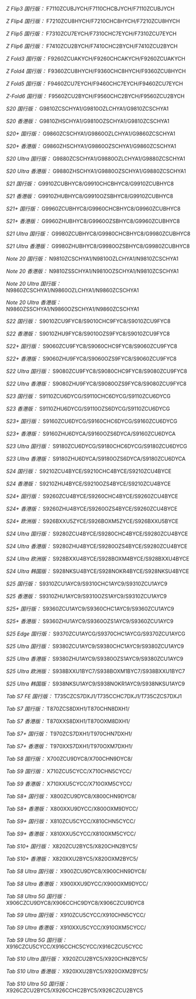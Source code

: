 *Z Flip3 国行版：*
F7110ZCUBJYCH/F7110CHCBJYCH/F7110ZCUBJYCH

*Z Flip4 国行版：*
F7210ZCU8HYCH/F7210CHC8HYCH/F7210ZCU8HYCH

*Z Flip5 国行版：*
F7310ZCU7EYCH/F7310CHC7EYCH/F7310ZCU7EYCH

*Z Flip6 国行版：*
F7410ZCU2BYCH/F7410CHC2BYCH/F7410ZCU2BYCH

*Z Fold3 国行版：*
F9260ZCUAKYCH/F9260CHCAKYCH/F9260ZCUAKYCH

*Z Fold4 国行版：*
F9360ZCU8HYCH/F9360CHC8HYCH/F9360ZCU8HYCH

*Z Fold5 国行版：*
F9460ZCU7EYCH/F9460CHC7EYCH/F9460ZCU7EYCH

*Z-Fold6 国行版：*
F9560ZCU2BYCH/F9560CHC2BYCH/F9560ZCU2BYCH

*S20 国行版：*
G9810ZCSCHYA1/G9810OZLCHYA1/G9810ZCSCHYA1

*S20 香港版：*
G9810ZHSCHYA1/G9810OZSCHYA1/G9810ZCSCHYA1

*S20+ 国行版：*
G9860ZCSCHYA1/G9860OZLCHYA1/G9860ZCSCHYA1

*S20+ 香港版：*
G9860ZHSCHYA1/G9860OZSCHYA1/G9860ZCSCHYA1

*S20 Ultra 国行版：*
G9880ZCSCHYA1/G9880OZLCHYA1/G9880ZCSCHYA1

*S20 Ultra 香港版：*
G9880ZHSCHYA1/G9880OZSCHYA1/G9880ZCSCHYA1

*S21 国行版：*
G9910ZCUBHYC8/G9910CHCBHYC8/G9910ZCUBHYC8

*S21 香港版：*
G9910ZHUBHYC8/G9910OZSBHYC8/G9910ZCUBHYC8

*S21+ 国行版：*
G9960ZCUBHYC8/G9960CHCBHYC8/G9960ZCUBHYC8

*S21+ 香港版：*
G9960ZHUBHYC8/G9960OZSBHYC8/G9960ZCUBHYC8

*S21 Ultra 国行版：*
G9980ZCUBHYC8/G9980CHCBHYC8/G9980ZCUBHYC8

*S21 Ultra 香港版：*
G9980ZHUBHYC8/G9980OZSBHYC8/G9980ZCUBHYC8

*Note 20 国行版：*
N9810ZCSCHYA1/N9810OZLCHYA1/N9810ZCSCHYA1

*Note 20 香港版：*
N9810ZSSCHYA1/N9810OZSCHYA1/N9810ZCSCHYA1

*Note 20 Ultra 国行版：*
N9860ZCSCHYA1/N9860OZLCHYA1/N9860ZCSCHYA1

*Note 20 Ultra 香港版：*
N9860ZSSCHYA1/N9860OZSCHYA1/N9860ZCSCHYA1

*S22 国行版：*
S9010ZCU9FYC8/S9010CHC9FYC8/S9010ZCU9FYC8

*S22 香港版：*
S9010ZHU9FYC8/S9010OZS9FYC8/S9010ZCU9FYC8

*S22+ 国行版：*
S9060ZCU9FYC8/S9060CHC9FYC8/S9060ZCU9FYC8

*S22+ 香港版：*
S9060ZHU9FYC8/S9060OZS9FYC8/S9060ZCU9FYC8

*S22 Ultra 国行版：*
S9080ZCU9FYC8/S9080CHC9FYC8/S9080ZCU9FYC8

*S22 Ultra 香港版：*
S9080ZHU9FYC8/S9080OZS9FYC8/S9080ZCU9FYC8

*S23 国行版：*
S9110ZCU6DYCG/S9110CHC6DYCG/S9110ZCU6DYCG

*S23 香港版：*
S9110ZHU6DYCG/S9110OZS6DYCG/S9110ZCU6DYCG

*S23+ 国行版：*
S9160ZCU6DYCG/S9160CHC6DYCG/S9160ZCU6DYCG

*S23+ 香港版：*
S9160ZHU6DYCA/S9160OZS6DYCA/S9160ZCU6DYCA

*S23 Ultra 国行版：*
S9180ZCU6DYCG/S9180CHC6DYCG/S9180ZCU6DYCG

*S23 Ultra 香港版：*
S9180ZHU6DYCA/S9180OZS6DYCA/S9180ZCU6DYCA

*S24 国行版：*
S9210ZCU4BYCE/S9210CHC4BYCE/S9210ZCU4BYCE

*S24 香港版：*
S9210ZHU4BYCE/S9210OZS4BYCE/S9210ZCU4BYCE

*S24+ 国行版：*
S9260ZCU4BYCE/S9260CHC4BYCE/S9260ZCU4BYCE

*S24+ 香港版：*
S9260ZHU4BYCE/S9260OZS4BYCE/S9260ZCU4BYCE

*S24+ 欧洲版：*
S926BXXU5ZYCE/S926BOXM5ZYCE/S926BXXU5BYCE

*S24 Ultra 国行版：*
S9280ZCU4BYCE/S9280CHC4BYCE/S9280ZCU4BYCE

*S24 Ultra 香港版：*
S9280ZHU4BYCE/S9280OZS4BYCE/S9280ZCU4BYCE

*S24 Ultra 欧洲版：*
S928BXXU4BYCE/S928BOXM4BYCE/S928BXXU4BYCE

*S24 Ultra 韩国版：*
S928NKSU4BYCE/S928NOKR4BYCE/S928NKSU4BYCE

*S25 国行版：*
S9310ZCU1AYC9/S9310CHC1AYC9/S9310ZCU1AYC9

*S25 香港版：*
S9310ZHU1AYC9/S9310OZS1AYC9/S9310ZCU1AYC9

*S25+ 国行版：*
S9360ZCU1AYC9/S9360CHC1AYC9/S9360ZCU1AYC9

*S25+ 香港版：*
S9360ZHU1AYC9/S9360OZS1AYC9/S9360ZCU1AYC9

*S25 Edge 国行版：*
S9370ZCU1AYCG/S9370CHC1AYCG/S9370ZCU1AYCG

*S25 Ultra 国行版：*
S9380ZCU1AYC9/S9380CHC1AYC9/S9380ZCU1AYC9

*S25 Ultra 香港版：*
S9380ZHU1AYC9/S9380OZS1AYC9/S9380ZCU1AYC9

*S25 Ultra 欧洲版：*
S938BXXU1BYC7/S938BOXM1BYC7/S938BXXU1BYC7

*S25 Ultra 韩国版：*
S938NKSU1AYC9/S938NOKR1AYC9/S938NKSU1AYC9

*Tab S7 FE 国行版：*
T735CZCS7DXJ1/T735CCHC7DXJ1/T735CZCS7DXJ1

*Tab S7 国行版：*
T870ZCS8DXH1/T870CHN8DXH1/

*Tab S7 香港版：*
T870XXS8DXH1/T870OXM8DXH1/

*Tab S7+ 国行版：*
T970ZCS7DXH1/T970CHN7DXH1/

*Tab S7+ 香港版：*
T970XXS7DXH1/T970OXM7DXH1/

*Tab S8 国行版：*
X700ZCU9DYC8/X700CHN9DYC8/

*Tab S9  国行版：*
X710ZCU5CYCC/X710CHN5CYCC/

*Tab S9  香港版：*
X710XXU5CYCC/X710OXM5CYCC/

*Tab S8+ 国行版：*
X800ZCU9DYC8/X800CHN9DYC8/

*Tab S8+ 香港版：*
X800XXU9DYCC/X800OXM9DYCC/

*Tab S9+ 国行版：*
X810ZCU5CYCC/X810CHN5CYCC/

*Tab S9+ 香港版：*
X810XXU5CYCC/X810OXM5CYCC/

*Tab S10+ 国行版：*
X820ZCU2BYC5/X820CHN2BYC5/

*Tab S10+ 香港版：*
X820XXU2BYC5/X820OXM2BYC5/

*Tab S8 Ultra 国行版：*
X900ZCU9DYC8/X900CHN9DYC8/

*Tab S8 Ultra 香港版：*
X900XXU9DYCC/X900OXM9DYCC/

*Tab S8 Ultra 5G 国行版：*
X906CZCU9DYC8/X906CCHC9DYC8/X906CZCU9DYC8

*Tab S9 Ultra 国行版：*
X910ZCU5CYCC/X910CHN5CYCC/

*Tab S9 Ultra 香港版：*
X910XXU5CYCC/X910OXM5CYCC/

*Tab S9 Ultra 5G 国行版：*
X916CZCU5CYCC/X916CCHC5CYCC/X916CZCU5CYCC

*Tab S10 Ultra 国行版：*
X920ZCU2BYC5/X920CHN2BYC5/

*Tab S10 Ultra 香港版：*
X920XXU2BYC5/X920OXM2BYC5/

*Tab S10 Ultra 5G 国行版：*
X926CZCU2BYC5/X926CCHC2BYC5/X926CZCU2BYC5

